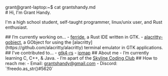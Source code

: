 <span id="a">grant@grant-laptop</span>:<span id="b">~</span><span id="c">$</span><!-- asdjf;salkdjf;kjdsa;fljsa;dlkfj --> cat grantshandy.md<br/># Hi, I'm Grant Handy.<!-- laglaglaglaglaglaglaglaglaglaglaglag --><p>I'm a high school student, self-taught programmer, linux/unix user, and Rust enthusiast.</p>
<p>
## I’m currently working on...
- <a href="https://github.com/skylinecc/ferride">ferride</a>, a Rust IDE written in GTK.
- <a href="https://github.com/grantshandy/alacritty-gobject">alacritty-gobject</a>, a GObject for using the [alacritty](https://github.com/alacritty/alacritty) terminal emulator in GTK applications.
## I've contributed to...
- <a href="https://github.com/gtk-rs/gtk4-rs/commits?author=grantshandy">gtk4-rs</a>
- <a href="https://github.com/skylinecc/ipmap/commits?author=grantshandy">ipmap</a>
## About me
- I’m currently learning C, C++, & Java.
- I’m apart of the <a href="https://github.com/skylinecc">Skyline Coding Club</a>
## How to reach me:
- Email: <a href="mailto://grantshandy@gmail.com">grantshandy@gmail.com</a>
- Discord: `!freedo.as_str()#5620`
</p>
